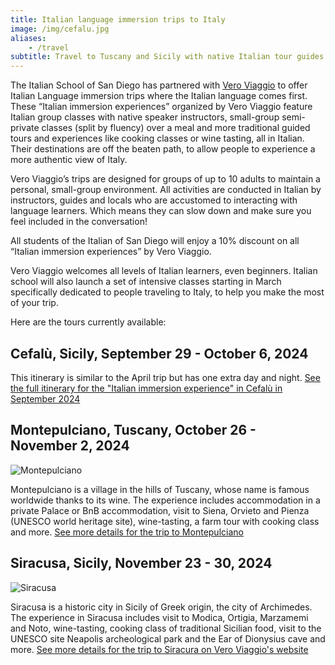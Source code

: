 ```yaml
---
title: Italian language immersion trips to Italy
image: /img/cefalu.jpg
aliases:
    - /travel
subtitle: Travel to Tuscany and Sicily with native Italian tour guides
---
```


The Italian School of San Diego has partnered with [Vero Viaggio](https://www.veroviaggio.com/about) to offer Italian Language immersion trips where the Italian language comes first. These “Italian immersion experiences” organized by Vero Viaggio feature Italian group classes with native speaker instructors, small-group semi-private classes (split by fluency) over a meal and more traditional guided tours and experiences like cooking classes or wine tasting, all in Italian. Their destinations are off the beaten path, to allow people to experience a more authentic view of Italy.

Vero Viaggio’s trips are designed for groups of up to 10 adults to maintain a personal, small-group environment. All activities are conducted in Italian by instructors, guides and locals who are accustomed to interacting with language learners. Which means they can slow down and make sure you feel included in the conversation!

All students of the Italian of San Diego will enjoy a 10% discount on all “Italian immersion experiences” by Vero Viaggio.

Vero Viaggio welcomes all levels of Italian learners, even beginners. Italian school will also launch a set of intensive classes starting in March specifically dedicated to people traveling to Italy, to help you make the most of your trip.

Here are the tours currently available:

## Cefalù, Sicily, September 29 - October 6, 2024 

This itinerary is similar to the April trip but has one extra day and night.
[See the full itinerary for the "Italian immersion experience" in Cefalù in September 2024](https://www.veroviaggio.com/)

## Montepulciano, Tuscany, October 26 - November 2, 2024

![Montepulciano](/img/montepulciano_square.jpg)

Montepulciano is a village in the hills of Tuscany, whose name is famous worldwide thanks to its wine. The experience includes accommodation in a private Palace or BnB accommodation, visit to Siena, Orvieto and Pienza (UNESCO world heritage site), wine-tasting, a farm tour with cooking class and more.
[See more details for the trip to Montepulciano](https://www.veroviaggio.com/)

## Siracusa, Sicily, November 23 - 30, 2024

![Siracusa](/img/siracusa_square.jpg)

Siracusa is a historic city in Sicily of Greek origin, the city of Archimedes. The experience in Siracusa includes visit to Modica, Ortigia, Marzamemi and Noto, wine-tasting, cooking class of traditional Sicilian food, visit to the UNESCO site Neapolis archeological park and the Ear of Dionysius cave and more.
[See more details for the trip to Siracura on Vero Viaggio's website](https://www.veroviaggio.com/)
